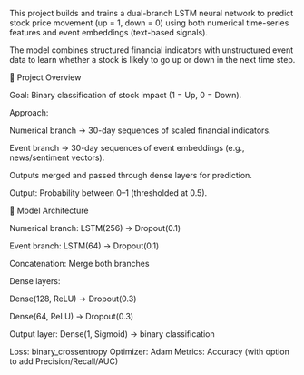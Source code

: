 This project builds and trains a dual-branch LSTM neural network to predict stock price movement (up = 1, down = 0) using both numerical time-series features and event embeddings (text-based signals).

The model combines structured financial indicators with unstructured event data to learn whether a stock is likely to go up or down in the next time step.

🚀 Project Overview

Goal: Binary classification of stock impact (1 = Up, 0 = Down).

Approach:

Numerical branch → 30-day sequences of scaled financial indicators.

Event branch → 30-day sequences of event embeddings (e.g., news/sentiment vectors).

Outputs merged and passed through dense layers for prediction.

Output: Probability between 0–1 (thresholded at 0.5).

🧠 Model Architecture

Numerical branch: LSTM(256) → Dropout(0.1)

Event branch: LSTM(64) → Dropout(0.1)

Concatenation: Merge both branches

Dense layers:

Dense(128, ReLU) → Dropout(0.3)

Dense(64, ReLU) → Dropout(0.3)

Output layer: Dense(1, Sigmoid) → binary classification

Loss: binary_crossentropy
Optimizer: Adam
Metrics: Accuracy (with option to add Precision/Recall/AUC)
